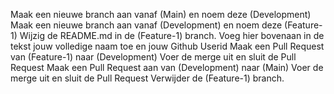 
Maak een nieuwe branch aan vanaf (Main) en noem deze (Development)
Maak een nieuwe branch aan vanaf (Development) en noem deze (Feature-1)
Wijzig de README.md in de (Feature-1) branch. Voeg hier bovenaan in de tekst jouw volledige naam toe en jouw Github Userid
Maak een Pull Request van (Feature-1) naar (Development)
Voer de merge uit en sluit de Pull Request
Maak een Pull Request aan van (Development) naar (Main)
Voer de merge uit en sluit de Pull Request
Verwijder de (Feature-1) branch.

